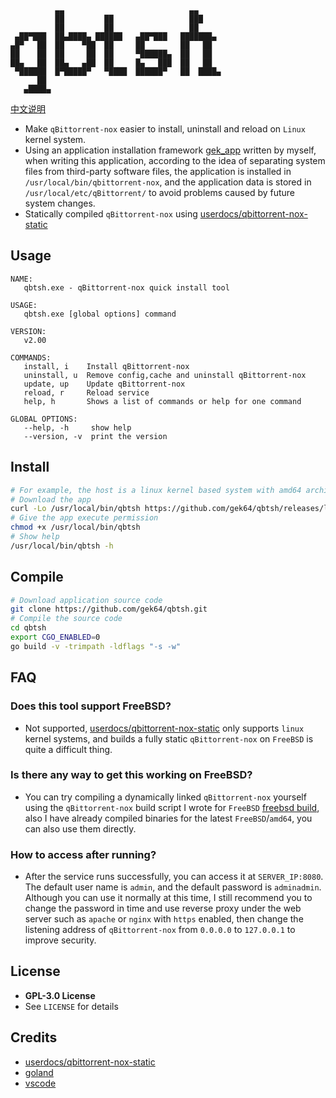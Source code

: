 ```
          ▄▄                            ▄▄
          ██         ██                 ███
          ██         ██                 ██
 ▄██▀███  ██▄████▄ ██████   ▄██▀███   ███████▄
▄█▀   ██  ██    ▀██  ██     ██        ██   ██
██    ██  ██     ██  ██     ▀██████▄  ██   ██
██▄   ██  ██▄   ▄██  ██     █▄   ███  ██   ██
 ▀██████  █▀█████▀   ▀████  ██████▀   ██  ████▄
      ██
   ▄████▄
```

[中文说明](https://github.com/gek64/qbtsh/blob/main/README_chs.md)

- Make `qBittorrent-nox` easier to install, uninstall and reload on `Linux` kernel system.
- Using an application installation framework [gek_app](https://github.com/gek64/gek/tree/main/gek_app) written by
  myself, when writing this application, according to the idea of separating system files from third-party software
  files, the application is installed in `/usr/local/bin/qbittorrent-nox`, and the application data is stored
  in `/usr/local/etc/qBittorrent/` to avoid problems caused by future system changes.
- Statically compiled `qBittorrent-nox`
  using [userdocs/qbittorrent-nox-static](https://github.com/userdocs/qbittorrent-nox-static/releases)

## Usage

```
NAME:
   qbtsh.exe - qBittorrent-nox quick install tool

USAGE:
   qbtsh.exe [global options] command

VERSION:
   v2.00

COMMANDS:
   install, i    Install qBittorrent-nox
   uninstall, u  Remove config,cache and uninstall qBittorrent-nox
   update, up    Update qBittorrent-nox
   reload, r     Reload service
   help, h       Shows a list of commands or help for one command

GLOBAL OPTIONS:
   --help, -h     show help
   --version, -v  print the version
```

## Install

```sh
# For example, the host is a linux kernel based system with amd64 architecture
# Download the app
curl -Lo /usr/local/bin/qbtsh https://github.com/gek64/qbtsh/releases/latest/download/qbtsh-linux-amd64
# Give the app execute permission
chmod +x /usr/local/bin/qbtsh
# Show help
/usr/local/bin/qbtsh -h
```

## Compile

```sh
# Download application source code
git clone https://github.com/gek64/qbtsh.git
# Compile the source code
cd qbtsh
export CGO_ENABLED=0
go build -v -trimpath -ldflags "-s -w"
```

## FAQ

### Does this tool support FreeBSD?

- Not supported, [userdocs/qbittorrent-nox-static](https://github.com/userdocs/qbittorrent-nox-static/releases) only
  supports `linux` kernel systems, and builds a fully static `qBittorrent-nox` on `FreeBSD` is quite a difficult thing.

### Is there any way to get this working on FreeBSD?

- You can try compiling a dynamically linked `qBittorrent-nox` yourself using the `qBittorrent-nox` build script I wrote
  for `FreeBSD` [freebsd build](https://github.com/gek64/qbittorrent-nox), also I have already compiled binaries for the
  latest `FreeBSD`/`amd64`, you can also use them directly.

### How to access after running?

- After the service runs successfully, you can access it at `SERVER_IP:8080`. The default user name is `admin`, and the
  default password is `adminadmin`. Although you can use it normally at this time, I still recommend you to change the
  password in time and use reverse proxy under the web server such as `apache` or `nginx` with `https` enabled, then
  change the listening address of `qBittorrent-nox` from `0.0.0.0` to `127.0.0.1` to improve security.

## License

- **GPL-3.0 License**
- See `LICENSE` for details

## Credits

- [userdocs/qbittorrent-nox-static](https://github.com/userdocs/qbittorrent-nox-static/releases)
- [goland](https://www.jetbrains.com/go/)
- [vscode](https://code.visualstudio.com/)
